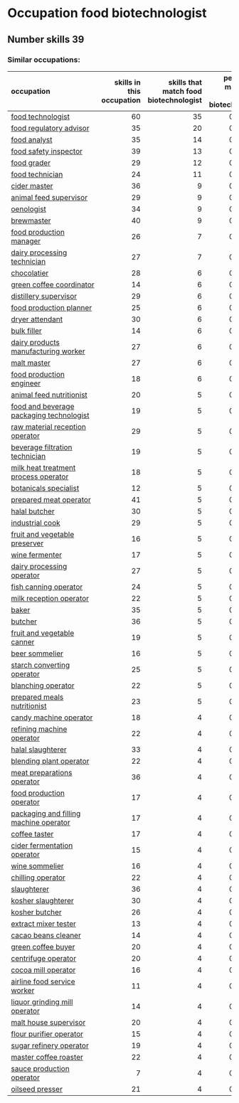 # Occupation food biotechnologist
## Number skills 39
### Similar occupations:
| occupation                                                                              |   skills in this occupation |   skills that match food biotechnologist |   percentage match with food biotechnologist |   skills not in food biotechnologist |
|:----------------------------------------------------------------------------------------|----------------------------:|-----------------------------------------:|---------------------------------------------:|-------------------------------------:|
| [food technologist](food_technologist.md)                                               |                          60 |                                       35 |                                     0.897436 |                                   25 |
| [food regulatory advisor](food_regulatory_advisor.md)                                   |                          35 |                                       20 |                                     0.512821 |                                   15 |
| [food analyst](food_analyst.md)                                                         |                          35 |                                       14 |                                     0.358974 |                                   21 |
| [food safety inspector](food_safety_inspector.md)                                       |                          39 |                                       13 |                                     0.333333 |                                   26 |
| [food grader](food_grader.md)                                                           |                          29 |                                       12 |                                     0.307692 |                                   17 |
| [food technician](food_technician.md)                                                   |                          24 |                                       11 |                                     0.282051 |                                   13 |
| [cider master](cider_master.md)                                                         |                          36 |                                        9 |                                     0.230769 |                                   27 |
| [animal feed supervisor](animal_feed_supervisor.md)                                     |                          29 |                                        9 |                                     0.230769 |                                   20 |
| [oenologist](oenologist.md)                                                             |                          34 |                                        9 |                                     0.230769 |                                   25 |
| [brewmaster](brewmaster.md)                                                             |                          40 |                                        9 |                                     0.230769 |                                   31 |
| [food production manager](food_production_manager.md)                                   |                          26 |                                        7 |                                     0.179487 |                                   19 |
| [dairy processing technician](dairy_processing_technician.md)                           |                          27 |                                        7 |                                     0.179487 |                                   20 |
| [chocolatier](chocolatier.md)                                                           |                          28 |                                        6 |                                     0.153846 |                                   22 |
| [green coffee coordinator](green coffee coordinator.md)                                 |                          14 |                                        6 |                                     0.153846 |                                    8 |
| [distillery supervisor](distillery_supervisor.md)                                       |                          29 |                                        6 |                                     0.153846 |                                   23 |
| [food production planner](food_production_planner.md)                                   |                          25 |                                        6 |                                     0.153846 |                                   19 |
| [dryer attendant](dryer_attendant.md)                                                   |                          30 |                                        6 |                                     0.153846 |                                   24 |
| [bulk filler](bulk_filler.md)                                                           |                          14 |                                        6 |                                     0.153846 |                                    8 |
| [dairy products manufacturing worker](dairy_products_manufacturing_worker.md)           |                          27 |                                        6 |                                     0.153846 |                                   21 |
| [malt master](malt_master.md)                                                           |                          27 |                                        6 |                                     0.153846 |                                   21 |
| [food production engineer](food_production_engineer.md)                                 |                          18 |                                        6 |                                     0.153846 |                                   12 |
| [animal feed nutritionist](animal_feed_nutritionist.md)                                 |                          20 |                                        5 |                                     0.128205 |                                   15 |
| [food and beverage packaging technologist](food_and_beverage_packaging_technologist.md) |                          19 |                                        5 |                                     0.128205 |                                   14 |
| [raw material reception operator](raw_material_reception_operator.md)                   |                          29 |                                        5 |                                     0.128205 |                                   24 |
| [beverage filtration technician](beverage_filtration_technician.md)                     |                          19 |                                        5 |                                     0.128205 |                                   14 |
| [milk heat treatment process operator](milk_heat_treatment_process_operator.md)         |                          18 |                                        5 |                                     0.128205 |                                   13 |
| [botanicals specialist](botanicals_specialist.md)                                       |                          12 |                                        5 |                                     0.128205 |                                    7 |
| [prepared meat operator](prepared_meat_operator.md)                                     |                          41 |                                        5 |                                     0.128205 |                                   36 |
| [halal butcher](halal_butcher.md)                                                       |                          30 |                                        5 |                                     0.128205 |                                   25 |
| [industrial cook](industrial_cook.md)                                                   |                          29 |                                        5 |                                     0.128205 |                                   24 |
| [fruit and vegetable preserver](fruit_and_vegetable_preserver.md)                       |                          16 |                                        5 |                                     0.128205 |                                   11 |
| [wine fermenter](wine_fermenter.md)                                                     |                          17 |                                        5 |                                     0.128205 |                                   12 |
| [dairy processing operator](dairy_processing_operator.md)                               |                          27 |                                        5 |                                     0.128205 |                                   22 |
| [fish canning operator](fish_canning_operator.md)                                       |                          24 |                                        5 |                                     0.128205 |                                   19 |
| [milk reception operator](milk_reception_operator.md)                                   |                          22 |                                        5 |                                     0.128205 |                                   17 |
| [baker](baker.md)                                                                       |                          35 |                                        5 |                                     0.128205 |                                   30 |
| [butcher](butcher.md)                                                                   |                          36 |                                        5 |                                     0.128205 |                                   31 |
| [fruit and vegetable canner](fruit_and_vegetable_canner.md)                             |                          19 |                                        5 |                                     0.128205 |                                   14 |
| [beer sommelier](beer_sommelier.md)                                                     |                          16 |                                        5 |                                     0.128205 |                                   11 |
| [starch converting operator](starch_converting_operator.md)                             |                          25 |                                        5 |                                     0.128205 |                                   20 |
| [blanching operator](blanching_operator.md)                                             |                          22 |                                        5 |                                     0.128205 |                                   17 |
| [prepared meals nutritionist](prepared_meals_nutritionist.md)                           |                          23 |                                        5 |                                     0.128205 |                                   18 |
| [candy machine operator](candy_machine_operator.md)                                     |                          18 |                                        4 |                                     0.102564 |                                   14 |
| [refining machine operator](refining_machine_operator.md)                               |                          22 |                                        4 |                                     0.102564 |                                   18 |
| [halal slaughterer](halal_slaughterer.md)                                               |                          33 |                                        4 |                                     0.102564 |                                   29 |
| [blending plant operator](blending_plant_operator.md)                                   |                          22 |                                        4 |                                     0.102564 |                                   18 |
| [meat preparations operator](meat_preparations_operator.md)                             |                          36 |                                        4 |                                     0.102564 |                                   32 |
| [food production operator](food_production_operator.md)                                 |                          17 |                                        4 |                                     0.102564 |                                   13 |
| [packaging and filling machine operator](packaging_and_filling_machine_operator.md)     |                          17 |                                        4 |                                     0.102564 |                                   13 |
| [coffee taster](coffee_taster.md)                                                       |                          17 |                                        4 |                                     0.102564 |                                   13 |
| [cider fermentation operator](cider_fermentation_operator.md)                           |                          15 |                                        4 |                                     0.102564 |                                   11 |
| [wine sommelier](wine_sommelier.md)                                                     |                          16 |                                        4 |                                     0.102564 |                                   12 |
| [chilling operator](chilling_operator.md)                                               |                          22 |                                        4 |                                     0.102564 |                                   18 |
| [slaughterer](slaughterer.md)                                                           |                          36 |                                        4 |                                     0.102564 |                                   32 |
| [kosher slaughterer](kosher_slaughterer.md)                                             |                          30 |                                        4 |                                     0.102564 |                                   26 |
| [kosher butcher](kosher_butcher.md)                                                     |                          26 |                                        4 |                                     0.102564 |                                   22 |
| [extract mixer tester](extract_mixer_tester.md)                                         |                          13 |                                        4 |                                     0.102564 |                                    9 |
| [cacao beans cleaner](cacao_beans_cleaner.md)                                           |                          14 |                                        4 |                                     0.102564 |                                   10 |
| [green coffee buyer](green_coffee_buyer.md)                                             |                          20 |                                        4 |                                     0.102564 |                                   16 |
| [centrifuge operator](centrifuge_operator.md)                                           |                          20 |                                        4 |                                     0.102564 |                                   16 |
| [cocoa mill operator](cocoa_mill_operator.md)                                           |                          16 |                                        4 |                                     0.102564 |                                   12 |
| [airline food service worker](airline_food_service_worker.md)                           |                          11 |                                        4 |                                     0.102564 |                                    7 |
| [liquor grinding mill operator](liquor_grinding_mill_operator.md)                       |                          14 |                                        4 |                                     0.102564 |                                   10 |
| [malt house supervisor](malt_house_supervisor.md)                                       |                          20 |                                        4 |                                     0.102564 |                                   16 |
| [flour purifier operator](flour_purifier_operator.md)                                   |                          15 |                                        4 |                                     0.102564 |                                   11 |
| [sugar refinery operator](sugar_refinery_operator.md)                                   |                          19 |                                        4 |                                     0.102564 |                                   15 |
| [master coffee roaster](master_coffee_roaster.md)                                       |                          22 |                                        4 |                                     0.102564 |                                   18 |
| [sauce production operator](sauce_production_operator.md)                               |                           7 |                                        4 |                                     0.102564 |                                    3 |
| [oilseed presser](oilseed_presser.md)                                                   |                          21 |                                        4 |                                     0.102564 |                                   17 |
